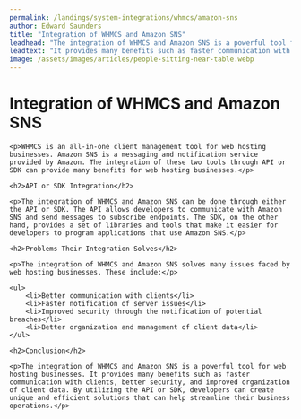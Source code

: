 ```yaml
---
permalink: /landings/system-integrations/whmcs/amazon-sns
author: Edward Saunders
title: "Integration of WHMCS and Amazon SNS"
leadhead: "The integration of WHMCS and Amazon SNS is a powerful tool for web hosting businesses"
leadtext: "It provides many benefits such as faster communication with clients, better security, and improved organization of client data. By utilizing the API or SDK, developers can create unique and efficient solutions that can help streamline their business operations."
image: /assets/images/articles/people-sitting-near-table.webp
---
```

<div class="arttext">
	<h1>Integration of WHMCS and Amazon SNS</h1>

	<p>WHMCS is an all-in-one client management tool for web hosting businesses. Amazon SNS is a messaging and notification service provided by Amazon. The integration of these two tools through API or SDK can provide many benefits for web hosting businesses.</p>

	<h2>API or SDK Integration</h2>

	<p>The integration of WHMCS and Amazon SNS can be done through either the API or SDK. The API allows developers to communicate with Amazon SNS and send messages to subscribe endpoints. The SDK, on the other hand, provides a set of libraries and tools that make it easier for developers to program applications that use Amazon SNS.</p>

	<h2>Problems Their Integration Solves</h2>

	<p>The integration of WHMCS and Amazon SNS solves many issues faced by web hosting businesses. These include:</p>

	<ul>
		<li>Better communication with clients</li>
		<li>Faster notification of server issues</li>
		<li>Improved security through the notification of potential breaches</li>
		<li>Better organization and management of client data</li>
	</ul>

	<h2>Conclusion</h2>

	<p>The integration of WHMCS and Amazon SNS is a powerful tool for web hosting businesses. It provides many benefits such as faster communication with clients, better security, and improved organization of client data. By utilizing the API or SDK, developers can create unique and efficient solutions that can help streamline their business operations.</p>

</div>